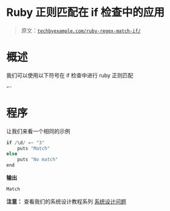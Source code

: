 # Ruby 正则匹配在 if 检查中的应用

> 原文：[`techbyexample.com/ruby-regex-match-if/`](https://techbyexample.com/ruby-regex-match-if/)

# **概述**

我们可以使用以下符号在 if 检查中进行 ruby 正则匹配

```go
=~
```

# **程序**

让我们来看一个相同的示例

```go
if /\d/ =~ "3" 
    puts "Match"
else 
    puts "No match"
end
```

**输出**

```go
Match
```

**注意：** 查看我们的系统设计教程系列 [系统设计问题](https://techbyexample.com/system-design-questions/)
